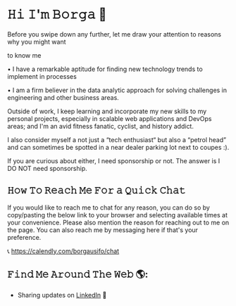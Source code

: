 # 𝙷𝚒 𝙸'𝚖 𝙱𝚘𝚛𝚐𝚊  👋

Before you swipe down any further, let me draw your attention to reasons why you might want

to know me 

•	I have a remarkable aptitude for finding new technology trends to implement in processes 

•	I am a firm believer in the data analytic approach for solving challenges in engineering and other business areas.

Outside of work, I keep learning and incorporate my new skills to my personal projects, especially in scalable web applications and DevOps areas; and I'm an avid fitness fanatic, cyclist, and history addict.

I also consider myself a not just a “tech enthusiast“ but also a “petrol head” and can sometimes be spotted in a near dealer parking lot next to coupes :).

If you are curious about either, I need sponsorship or not. The answer is I DO NOT need sponsorship.




## 𝙷𝚘𝚠 𝚃𝚘 𝚁𝚎𝚊𝚌𝚑 𝙼𝚎 𝙵𝚘𝚛 𝚊 𝚀𝚞𝚒𝚌𝚔 𝙲𝚑𝚊𝚝    

If you would like to reach me to chat for any reason, you can do so by copy/pasting the below link to your browser and selecting available times at your convenience. Please also mention the reason for reaching out to me on the page. You can also reach me by messaging here if that's your preference. 

📞   https://calendly.com/borgausifo/chat


##  𝙵𝚒𝚗𝚍 𝙼𝚎 𝙰𝚛𝚘𝚞𝚗𝚍 𝚃𝚑𝚎 𝚆𝚎𝚋  🌎: <a href="https://github.com/sponsors/borgausifo"></a>
- Sharing updates on <a href="https://www.linkedin.com/in/borgausifo/">LinkedIn</a> 💼

<!--
**borgausifo/borgausifo** is a ✨ _special_ ✨ repository because its `README.md` (this file) appears on your GitHub profile.

Here are some ideas to get you started:

- 🔭 I’m currently working on ...
- 🌱 I’m currently learning ...
- 👯 I’m looking to collaborate on ...
- 🤔 I’m looking for help with ...
- 💬 Ask me about ...
- 📫 How to reach me: ...
- 😄 Pronouns: ...
- ⚡ Fun fact: ...
-->
